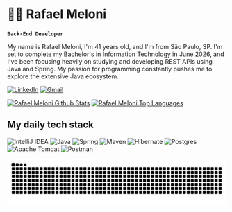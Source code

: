 
# 🧑‍💻 Rafael Meloni

**`Back-End Developer`**

My name is Rafael Meloni, I'm 41 years old, and I'm from São Paulo, SP. I'm set to complete my Bachelor's in Information Technology in June 2026, and I've been focusing heavily on studying and developing REST APIs using Java and Spring. My passion for programming constantly pushes me to explore the extensive Java ecosystem.

[![LinkedIn](https://img.shields.io/badge/linkedin-%230077B5.svg?style=for-the-badge&logo=linkedin&logoColor=white)](https://www.linkedin.com/in/rafael-meloni-dos-santos-ti/)
[![Gmail](https://img.shields.io/badge/Gmail-D14836?style=for-the-badge&logo=gmail&logoColor=white)](mailto:rafealmeloni@gmail.com)




<div align="left">
  <a href="https://github.com/anuraghazra/github-readme-stats"><img height="165em" alt="Rafael Meloni Github Stats" src="https://github-readme-stats-pied-gamma-96.vercel.app/api?username=melonir65&show_icons=true&include_all_commits=true&count_private=true&theme=nightowl&hide_border=false&bg_color=0D1117" /></a>
  <a href="https://github.com/anuraghazra/github-readme-stats"><img height="165em" alt="Rafael Meloni Top Languages" src="https://github-readme-stats-pied-gamma-96.vercel.app/api/top-langs/?username=melonir65&langs_count=8&count_private=true&layout=compact&theme=nightowl&hide_border=false&bg_color=0D1117"/>
	</a>
</div>


## My daily tech stack

![IntelliJ IDEA](https://img.shields.io/badge/IntelliJIDEA-000000.svg?style=for-the-badge&logo=intellij-idea&logoColor=white)
![Java](https://img.shields.io/badge/java-%23ED8B00.svg?style=for-the-badge&logo=openjdk&logoColor=white)
![Spring](https://img.shields.io/badge/spring-%236DB33F.svg?style=for-the-badge&logo=spring&logoColor=white)
![Maven](https://img.shields.io/badge/apachemaven-C71A36.svg?style=for-the-badge&logo=apachemaven&logoColor=white)
![Hibernate](https://img.shields.io/badge/Hibernate-59666C?style=for-the-badge&logo=Hibernate&logoColor=white)
![Postgres](https://img.shields.io/badge/postgres-%23316192.svg?style=for-the-badge&logo=postgresql&logoColor=white)
![Apache Tomcat](https://img.shields.io/badge/apache%20tomcat-%23F8DC75.svg?style=for-the-badge&logo=apache-tomcat&logoColor=black)
![Postman](https://img.shields.io/badge/Postman-FF6C37?style=for-the-badge&logo=postman&logoColor=white)

<img src="https://raw.githubusercontent.com/melonir65/melonir65/output/snake.svg" alt="Snake animation" />
